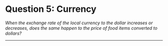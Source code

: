 # Question 5: Currency
*When the exchange rate of the local currency to the dollar increases or decreases, does the same happen to the price of food items converted to dollars?*

<hr>



